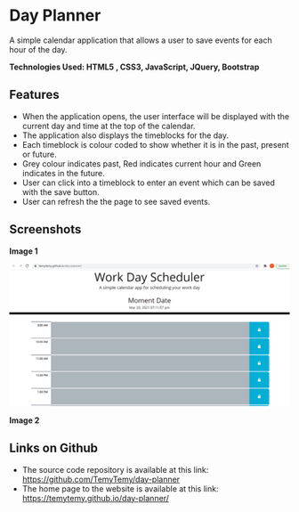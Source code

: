 # Day Planner
A simple calendar application that allows a user to save events for each hour of the day. 

**Technologies Used: HTML5 , CSS3, JavaScript, JQuery, Bootstrap**



## Features

- When the application opens, the user interface will be displayed with the current day and time at the top of the calendar.
- The application also displays the timeblocks for the day.
- Each timeblock is colour coded to show whether it is in the past, present or future.
- Grey colour indicates past, Red indicates current hour and Green indicates in the future.
- User can click into a timeblock to enter an event which can be saved with the save button.
- User can refresh the the page to see saved events.


## Screenshots

**Image 1**  

  ![alt text](https://github.com/TemyTemy/day-planner/blob/main/Assets/screenshot1.PNG)





**Image 2**









## Links on Github

- The source code repository is available at this link: https://github.com/TemyTemy/day-planner
- The home page to the website is available at this link: https://temytemy.github.io/day-planner/
